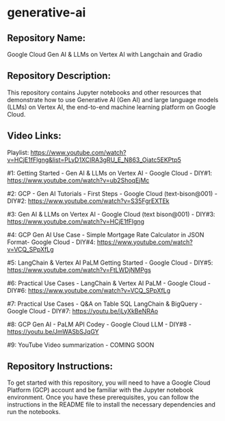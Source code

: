 # generative-ai

Repository Name:
-----------------
Google Cloud Gen AI & LLMs on Vertex AI with Langchain and Gradio

Repository Description: 
-----------------------
This repository contains Jupyter notebooks and other resources that demonstrate how to use Generative AI (Gen AI) and large language models (LLMs) on Vertex AI, the end-to-end machine learning platform on Google Cloud.


Video Links:
------------
Playlist: https://www.youtube.com/watch?v=HCjE1fFlgng&list=PLyD1XCIRA3gRU_E_N863_Oiatc5EKPtp5

#1: Getting Started - Gen AI & LLMs on Vertex AI - Google Cloud - DIY#1: https://www.youtube.com/watch?v=ub2ShoqEjMc

#2: GCP - Gen AI Tutorials - First Steps - Google Cloud (text-bison@001) - DIY#2: https://www.youtube.com/watch?v=S35FgrEXTEk

#3: Gen AI & LLMs on Vertex AI - Google Cloud (text bison@001) - DIY#3: https://www.youtube.com/watch?v=HCjE1fFlgng

#4: GCP Gen AI Use Case - Simple Mortgage Rate Calculator in JSON Format- Google Cloud - DIY#4: https://www.youtube.com/watch?v=VCQ_SPpXfLg

#5: LangChain & Vertex AI PaLM Getting Started - Google Cloud - DIY#5: https://www.youtube.com/watch?v=FtLWDjNMPgs 

#6: Practical Use Cases - LangChain & Vertex AI PaLM - Google Cloud - DIY#6: https://www.youtube.com/watch?v=VCQ_SPpXfLg

#7: Practical Use Cases - Q&A on Table SQL LangChain & BigQuery - Google Cloud - DIY#7: https://youtu.be/jLyXkBeNRAo

#8: GCP Gen AI - PaLM API Codey - Google Cloud LLM - DIY#8 -  https://youtu.be/JmWASbSJqGY

#9: YouTube Video summarization - COMING SOON




Repository Instructions:
-----------------
To get started with this repository, you will need to have a Google Cloud Platform (GCP) account and be familiar with the Jupyter notebook environment. Once you have these prerequisites, you can follow the instructions in the README file to install the necessary dependencies and run the notebooks.

